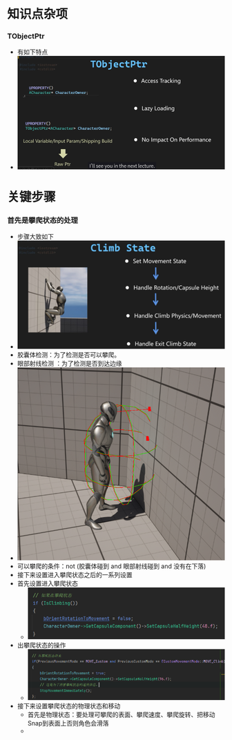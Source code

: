 # 知识点杂项

### TObjectPtr

- 有如下特点
- ![image-20250807043347930](README.assets/image-20250807043347930.png)

# 关键步骤

### 首先是攀爬状态的处理

- 步骤大致如下
- ![image-20250808012734897](README.assets/image-20250808012734897.png)
- 胶囊体检测：为了检测是否可以攀爬。
- 眼部射线检测 ：为了检测是否到达边缘
- <img src="README.assets/image-20250808030649958.png" alt="image-20250808030649958" style="zoom: 67%;" />
- 可以攀爬的条件：not (胶囊体碰到 and 眼部射线碰到 and 没有在下落)
- 接下来设置进入攀爬状态之后的一系列设置
- 首先设置进入攀爬状态
  - ![image-20250809005231040](README.assets/image-20250809005231040.png)
- 出攀爬状态的操作
  - ![image-20250809005318744](README.assets/image-20250809005318744.png)
- 接下来设置攀爬状态的物理状态和移动
  - 首先是物理状态：要处理可攀爬的表面、攀爬速度、攀爬旋转、把移动Snap到表面上否则角色会滑落
  - 
